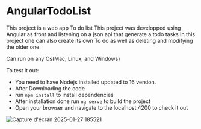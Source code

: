 # AngularTodoList

This project is a web app To do list
This project was developped using Angular as front and listening on a json api that generate a todo tasks
In this project one can also create its own To do as well as deleting and modifying the older one

Can run on any Os(Mac, Linux, and Windows)

To test it out:
- You need to have Nodejs installed updated to 16 version.
- After Downloading the code
- run `npm install` to install dependencies
- After installation done run `ng serve` to build the project
- Open your browser and navigate to the localhost:4200 to check it out


![Capture d'écran 2025-01-27 185521](https://github.com/user-attachments/assets/4e0bbd3c-ea3c-45cd-86bd-eaeaa1e7a53f)

